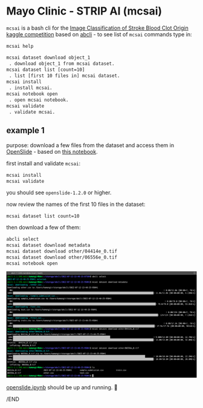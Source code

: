 # Mayo Clinic - STRIP AI (mcsai)

`mcsai` is a bash cli for the [Image Classification of Stroke Blood Clot Origin kaggle competition](https://www.kaggle.com/competitions/mayo-clinic-strip-ai/overview) based on [abcli](https://github.com/kamangir/awesome-bash-cli) - to see list of `mcsai` commands type in:

```
mcsai help
```
```
mcsai dataset download object_1
 . download object_1 from mcsai dataset.
mcsai dataset list [count=10]
 . list [first 10 files in] mcsai dataset.
mcsai install
 . install mcsai.
mcsai notebook open
 . open mcsai notebook.
mcsai validate
 . validate mcsai.
```

## example 1

purpose: download a few files from the dataset and access them in [OpenSlide](https://openslide.org/api/python/) - based on [this notebook](https://www.kaggle.com/code/naotous/openslide-how-to-open-whole-slide-images?scriptVersionId=100210828).

first install and validate `mcsai`:

```
mcsai install
mcsai validate
```

you should see `openslide-1.2.0` or higher.

now review the names of the first 10 files in the dataset:

```
mcsai dataset list count=10
```

then download a few of them:

```
abcli select
mcsai dataset download metadata
mcsai dataset download other/04414e_0.tif
mcsai dataset download other/06556e_0.tif
mcsai notebook open
```

![image](abcli/assets/example1.png)

[openslide.ipynb](openslide.ipynb) should be up and running. 🚀

/END